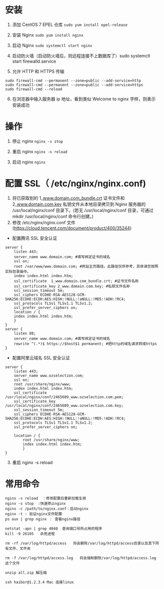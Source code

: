 # 安装

1. 添加 CentOS 7 EPEL 仓库
   `sudo yum install epel-release`

2. 安装 Nginx
   `sudo yum install nginx`

3. 启动 Nginx
   `sudo systemctl start nginx`

4. 启动防火墙（启动防火墙后，则远程连接不上数据库了）sudo systemctl start firewalld.service

5. 允许 HTTP 和 HTTPS 传输

```
sudo firewall-cmd --permanent --zone=public --add-service=http
sudo firewall-cmd --permanent --zone=public --add-service=https
sudo firewall-cmd --reload
```

6. 在浏览器中输入服务器 ip 地址，看到类似 Welcome to nginx 字样，则表示安装成功

# 操作

1. 停止 nginx
   `nginx -s stop`

2. 重启 nginx
   `nginx -s reload`

3. 启动 nginx
   `nginx`

# 配置 SSL（ /etc/nginx/nginx.conf)

1. 将已获取到的 1_www.domain.com_bundle.crt 证书文件和 2_www.domain.com.key 私钥文件从本地目录拷贝到 Nginx 服务器的 /usr/local/nginx/conf 目录下。(若无 /usr/local/nginx/conf 目录，可通过 mkdir /usr/local/nginx/conf 命令行创建。)
2. 修改 /etc/nginx/nginx.conf 文件(https://cloud.tencent.com/document/product/400/35244)

- 配置腾讯 SSL 安全认证

```
server {
    listen 443;
    server_name www.domain.com; #填写绑定证书的域名
    ssl on;
    root /var/www/www.domain.com; #网站主页路径。此路径仅供参考，具体请您按照实际目录操作。
    index index.html index.htm;
    ssl_certificate  1_www.domain.com_bundle.crt; #证书文件名称
    ssl_certificate_key 2_www.domain.com.key; #私钥文件名称
    ssl_session_timeout 5m;
    ssl_ciphers ECDHE-RSA-AES128-GCM-SHA256:ECDHE:ECDH:AES:HIGH:!NULL:!aNULL:!MD5:!ADH:!RC4;
    ssl_protocols TLSv1 TLSv1.1 TLSv1.2;
    ssl_prefer_server_ciphers on;
    location / {
    index index.html index.htm;
    }
}
server {
    listen 80;
    server_name www.domain.com; #填写绑定证书的域名
    rewrite ^(.*)$ https://$host$1 permanent; #把http的域名请求转成https
}
```

- 配置阿里云域名 SSL 安全认证

```
server {
	listen 443;
	server_name www.ozselection.com;
	ssl on;
	root /usr/share/nginx/www;
	index index.html index.htm;
	ssl_certificate   /usr/local/nginx/conf/2465609_www.ozselection.com.pem;
	ssl_certificate_key  /usr/local/nginx/conf/2465609_www.ozselection.com.key;
	ssl_session_timeout 5m;
	ssl_ciphers ECDHE-RSA-AES128-GCM-SHA256:ECDHE:ECDH:AES:HIGH:!NULL:!aNULL:!MD5:!ADH:!RC4;
	ssl_protocols TLSv1 TLSv1.1 TLSv1.2;
	ssl_prefer_server_ciphers on;

	location / {
		root /usr/share/nginx/www;
		index index.html index.htm;
		}
}
```

3. 重启 nginx -s reload

# 常用命令

```
nginx -s reload  ：修改配置后重新加载生效
nginx -s stop  :快速停止nginx
nginx -c /path/to/nginx.conf：启动nginx
nginx -t : 验证nginx文件配置
ps aux | grep nginx ： 查看nginx路径

netstat -apn | grep 4040  查询端口号所占用的程序
kill -9 26105   杀死进程

rm -rf /var/log/httpd/access   将会删除/var/log/httpd/access目录以及其下所有文件、文件夹

rm -f /var/log/httpd/access.log   将会强制删除/var/log/httpd/access.log这个文件

unzip all.zip 解压缩

ssh haibor@1.2.3.4 Mac 连接linux
```
